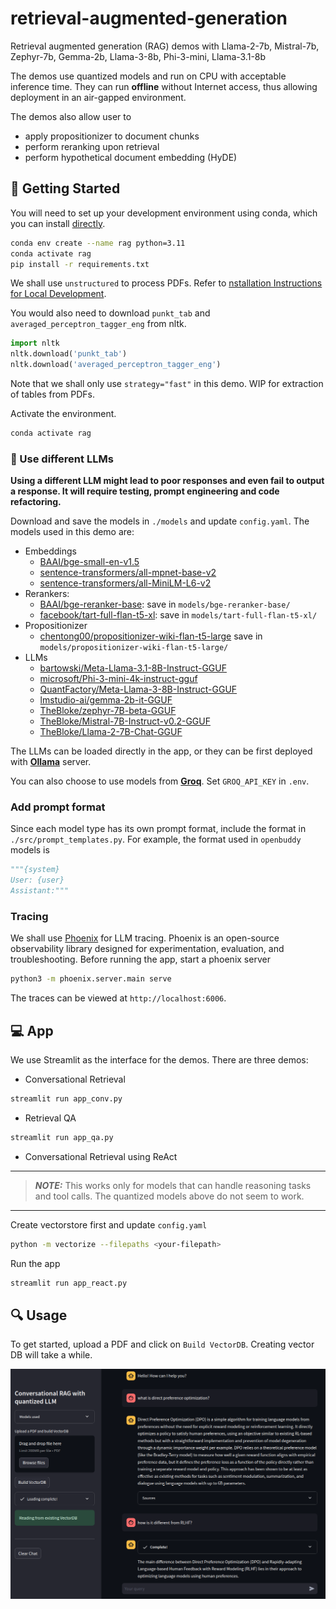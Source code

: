 # retrieval-augmented-generation
Retrieval augmented generation (RAG) demos with Llama-2-7b, Mistral-7b, Zephyr-7b, Gemma-2b, Llama-3-8b, Phi-3-mini, Llama-3.1-8b

The demos use quantized models and run on CPU with acceptable inference time. They can run **offline** without Internet access, thus allowing deployment in an air-gapped environment.

The demos also allow user to
- apply propositionizer to document chunks
- perform reranking upon retrieval
- perform hypothetical document embedding (HyDE)


## 🔧 Getting Started

You will need to set up your development environment using conda, which you can install [directly](https://docs.conda.io/projects/conda/en/latest/user-guide/install/index.html).

```bash
conda env create --name rag python=3.11
conda activate rag
pip install -r requirements.txt
```

We shall use `unstructured` to process PDFs. Refer to [nstallation Instructions for Local Development](https://github.com/Unstructured-IO/unstructured?tab=readme-ov-file#installation-instructions-for-local-development).

You would also need to download `punkt_tab` and `averaged_perceptron_tagger_eng` from nltk.

```python
import nltk
nltk.download('punkt_tab')
nltk.download('averaged_perceptron_tagger_eng')
```

Note that we shall only use `strategy="fast"` in this demo. WIP for extraction of tables from PDFs.

Activate the environment.
```bash
conda activate rag
```

### 🧠 Use different LLMs

**Using a different LLM might lead to poor responses and even fail to output a response. It will require testing, prompt engineering and code refactoring.**

Download and save the models in `./models` and update `config.yaml`. The models used in this demo are:
- Embeddings
    - [BAAI/bge-small-en-v1.5](https://huggingface.co/BAAI/bge-small-en-v1.5)
    - [sentence-transformers/all-mpnet-base-v2](https://huggingface.co/sentence-transformers/all-mpnet-base-v2)
    - [sentence-transformers/all-MiniLM-L6-v2](https://huggingface.co/sentence-transformers/all-MiniLM-L6-v2)
- Rerankers:
    - [BAAI/bge-reranker-base](https://huggingface.co/BAAI/bge-reranker-base): save in `models/bge-reranker-base/`
    - [facebook/tart-full-flan-t5-xl](https://huggingface.co/facebook/tart-full-flan-t5-xl): save in `models/tart-full-flan-t5-xl/`
- Propositionizer
    - [chentong00/propositionizer-wiki-flan-t5-large](https://huggingface.co/chentong00/propositionizer-wiki-flan-t5-large) save in `models/propositionizer-wiki-flan-t5-large/`
- LLMs
    - [bartowski/Meta-Llama-3.1-8B-Instruct-GGUF](https://huggingface.co/bartowski/Meta-Llama-3.1-8B-Instruct-GGUF)
    - [microsoft/Phi-3-mini-4k-instruct-gguf](https://huggingface.co/microsoft/Phi-3-mini-4k-instruct-gguf)
    - [QuantFactory/Meta-Llama-3-8B-Instruct-GGUF](https://huggingface.co/QuantFactory/Meta-Llama-3-8B-Instruct-GGUF)
    - [lmstudio-ai/gemma-2b-it-GGUF](https://huggingface.co/lmstudio-ai/gemma-2b-it-GGUF)
    - [TheBloke/zephyr-7B-beta-GGUF](https://huggingface.co/TheBloke/zephyr-7B-beta-GGUF)
    - [TheBloke/Mistral-7B-Instruct-v0.2-GGUF](https://huggingface.co/TheBloke/Mistral-7B-Instruct-v0.2-GGUF)
    - [TheBloke/Llama-2-7B-Chat-GGUF](https://huggingface.co/TheBloke/Llama-2-7B-Chat-GGUF)

The LLMs can be loaded directly in the app, or they can be first deployed with [**Ollama**](https://github.com/ollama/ollama) server.

You can also choose to use models from [**Groq**](https://wow.groq.com/). Set `GROQ_API_KEY` in `.env`.


### Add prompt format

Since each model type has its own prompt format, include the format in `./src/prompt_templates.py`. For example, the format used in `openbuddy` models is
```python
"""{system}
User: {user}
Assistant:"""
```

### Tracing

We shall use [Phoenix](https://docs.arize.com/phoenix) for LLM tracing. Phoenix is an open-source observability library designed for experimentation, evaluation, and troubleshooting. Before running the app, start a phoenix server
```bash
python3 -m phoenix.server.main serve
```
The traces can be viewed at `http://localhost:6006`.


## 💻 App

We use Streamlit as the interface for the demos. There are three demos:

- Conversational Retrieval

```bash
streamlit run app_conv.py
```

- Retrieval QA

```bash
streamlit run app_qa.py
```

- Conversational Retrieval using ReAct

---
> **_NOTE:_** This works only for models that can handle reasoning tasks and tool calls. The quantized models above do not seem to work.
---

Create vectorstore first and update `config.yaml`
```bash
python -m vectorize --filepaths <your-filepath>
```
Run the app
```bash
streamlit run app_react.py
```


## 🔍 Usage

To get started, upload a PDF and click on `Build VectorDB`. Creating vector DB will take a while.

![screenshot](./assets/screenshot.png)
